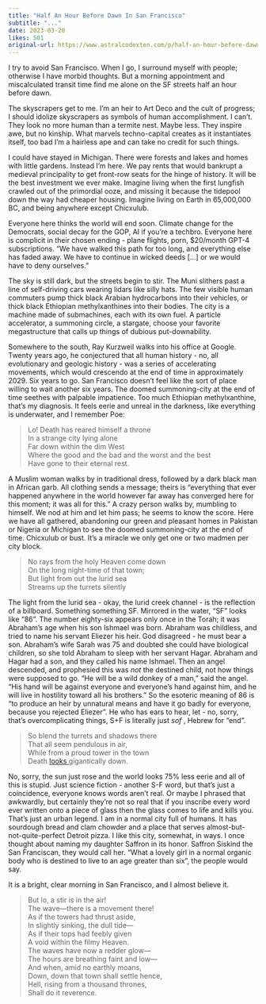 ```yaml
---
title: "Half An Hour Before Dawn In San Francisco"
subtitle: "..."
date: 2023-03-20
likes: 501
original-url: https://www.astralcodexten.com/p/half-an-hour-before-dawn-in-san-francisco
---
```

I try to avoid San Francisco. When I go, I surround myself with people; otherwise I have morbid thoughts. But a morning appointment and miscalculated transit time find me alone on the SF streets half an hour before dawn.

The skyscrapers get to me. I’m an heir to Art Deco and the cult of progress; I should idolize skyscrapers as symbols of human accomplishment. I can’t. They look no more human than a termite nest. Maybe less. They inspire awe, but no kinship. What marvels techno-capital creates as it instantiates itself, too bad I’m a hairless ape and can take no credit for such things.

I could have stayed in Michigan. There were forests and lakes and homes with little gardens. Instead I’m here. We pay rents that would bankrupt a medieval principality to get front-row seats for the hinge of history. It will be the best investment we ever make. Imagine living when the first lungfish crawled out of the primordial ooze, and missing it because the tidepool down the way had cheaper housing. Imagine living on Earth in 65,000,000 BC, and being anywhere except Chicxulub.

Everyone here thinks the world will end soon. Climate change for the Democrats, social decay for the GOP, AI if you’re a techbro. Everyone here is complicit in their chosen ending - plane flights, porn, $20/month GPT-4 subscriptions. “We have walked this path for too long, and everything else has faded away. We have to continue in wicked deeds [...] or we would have to deny ourselves.”

The sky is still dark, but the streets begin to stir. The Muni slithers past a line of self-driving cars wearing lidars like silly hats. The few visible human commuters pump thick black Arabian hydrocarbons into their vehicles, or thick black Ethiopian methylxanthines into their bodies. The city is a machine made of submachines, each with its own fuel. A particle accelerator, a summoning circle, a stargate, choose your favorite megastructure that calls up things of dubious put-downability.

Somewhere to the south, Ray Kurzweil walks into his office at Google. Twenty years ago, he conjectured that all human history - no, all evolutionary and geologic history - was a series of accelerating movements, which would crescendo at the end of time in approximately 2029. Six years to go. San Francisco doesn’t feel like the sort of place willing to wait another six years. The doomed summoning-city at the end of time seethes with palpable impatience. Too much Ethiopian methylxanthine, that’s my diagnosis. It feels eerie and unreal in the darkness, like everything is underwater, and I remember Poe:

> Lo! Death has reared himself a throne  
> In a strange city lying alone  
> Far down within the dim West  
> Where the good and the bad and the worst and the best  
> Have gone to their eternal rest.

A Muslim woman walks by in traditional dress, followed by a dark black man in African garb. All clothing sends a message; theirs is “everything that ever happened anywhere in the world however far away has converged here for this moment; it was all for this.” A crazy person walks by, mumbling to himself. We nod at him and let him pass; he seems to know the score. Here we have all gathered, abandoning our green and pleasant homes in Pakistan or Nigeria or Michigan to see the doomed summoning-city at the end of time. Chicxulub or bust. It’s a miracle we only get one or two madmen per city block.

> No rays from the holy Heaven come down  
> On the long night-time of that town;  
> But light from out the lurid sea  
> Streams up the turrets silently

The light from the lurid sea - okay, the lurid creek channel - is the reflection of a billboard. Something something SF. Mirrored in the water, “SF” looks like “86”. The number eighty-six appears only once in the Torah; it was Abraham’s age when his son Ishmael was born. Abraham was childless, and tried to name his servant Eliezer his heir. God disagreed - he must bear a son. Abraham’s wife Sarah was 75 and doubted she could have biological children, so she told Abraham to sleep with her servant Hagar. Abraham and Hagar had a son, and they called his name Ishmael. Then an angel descended, and prophesied this was _not_ the destined child, not how things were supposed to go. “He will be a wild donkey of a man,” said the angel. “His hand will be against everyone and everyone’s hand against him, and he will live in hostility toward all his brothers.” So the esoteric meaning of 86 is “to produce an heir by unnatural means and have it go badly for everyone, because you rejected Eliezer”. He who has ears to hear, let - no, sorry, that’s overcomplicating things, S+F is literally just _sof_ , Hebrew for “end”. 

> So blend the turrets and shadows there  
> That all seem pendulous in air,  
> While from a proud tower in the town  
> Death [looks ](http://unsongbook.com/authors-note-5-san-francisco-polytopes-divine-cars/)gigantically down.

No, sorry, the sun just rose and the world looks 75% less eerie and all of this is stupid. Just science fiction - another S-F word, but that’s just a coincidence, everyone knows words aren’t real. Or maybe I phrased that awkwardly, but certainly they’re not so real that if you inscribe every word ever written onto a piece of glass then the glass comes to life and kills you. That’s just an urban legend. I am in a normal city full of humans. It has sourdough bread and clam chowder and a place that serves almost-but-not-quite-perfect Detroit pizza. I like this city, somewhat, in ways. I once thought about naming my daughter Saffron in its honor. Saffron Siskind the San Franciscan, they would call her. “What a lovely girl in a normal organic body who is destined to live to an age greater than six”, the people would say.

It is a bright, clear morning in San Francisco, and I almost believe it.

> But lo, a stir is in the air!  
> The wave—there is a movement there!  
> As if the towers had thrust aside,  
> In slightly sinking, the dull tide—  
> As if their tops had feebly given  
> A void within the filmy Heaven.  
> The waves have now a redder glow—  
> The hours are breathing faint and low—  
> And when, amid no earthly moans,  
> Down, down that town shall settle hence,  
> Hell, rising from a thousand thrones,  
> Shall do it reverence.
